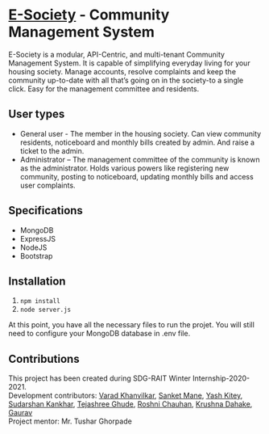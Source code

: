 # [E-Society](https://e-societyy.herokuapp.com/) - Community Management System

E-Society is a modular, API-Centric, and multi-tenant Community Management System. 
It is capable of simplifying everyday living for your housing society. 
Manage accounts, resolve complaints and keep the community up-to-date with all that’s going on in the society-to a single click.
Easy for the management committee and residents.

## User types

- General user - The member in the housing society. Can view community residents, noticeboard and monthly bills created by admin. And raise a ticket to the admin.
- Administrator – The management committee of the community is known as the administrator. 
  Holds various powers like registering new community, posting to noticeboard, updating monthly bills and access user complaints.

## Specifications

- MongoDB
- ExpressJS
- NodeJS
- Bootstrap

## Installation

1. `npm install`
2. `node server.js`

At this point, you have all the necessary files to run the projet. You will still need to configure your MongoDB database in .env file.

## Contributions

This project has been created during SDG-RAIT Winter Internship-2020-2021.  
Development contributors: [Varad Khanvilkar](https://github.com/varad1508), [Sanket Mane](https://github.com/sanket-123-pixel), 
[Yash Kitey](https://github.com/absty10), [Sudarshan Kankhar](https://github.com/Sid4100), [Tejashree Ghude](https://github.com/tejashree-ghude), 
[Roshni Chauhan](https://github.com/Rosh9532), [Krushna Dahake](https://github.com/krish10k), [Gaurav](https://github.com/Gaurav-13)  
Project mentor: Mr. Tushar Ghorpade
